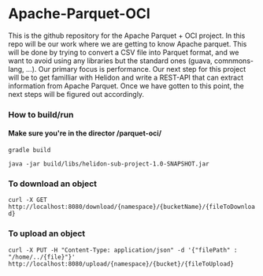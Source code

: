 # Apache-Parquet-OCI

This is the github repository for the Apache Parquet + OCI project. In this repo will be our work where we are getting to know Apache parquet. This will be done by trying to convert a CSV file into Parquet format, and we want to avoid using any libraries but the standard ones (guava, comnmons-lang, ...). Our primary focus is performance. Our next step for this project will be to get familliar with Helidon and write a REST-API that can extract information from Apache Parquet. Once we have gotten to this point, the next steps will be figured out accordingly. 

### How to build/run
#### Make sure you're in the director /parquet-oci/
`gradle build` 

`java -jar build/libs/helidon-sub-project-1.0-SNAPSHOT.jar`

### To download an object
`curl -X GET http://localhost:8080/download/{namespace}/{bucketName}/{fileToDownload}`

### To upload an object
`curl -X PUT -H "Content-Type: application/json" -d '{"filePath" : "/home/../{file}"}' http://localhost:8080/upload/{namespace}/{bucket}/{fileToUpload}`
